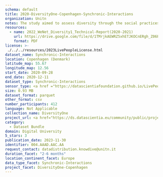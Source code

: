 ```yaml
---
schema: default
title: 2020-DiversityOne-Copenhagen-Synchronic-Interactions
organization: Unitn
notes: The study aimed to assess diversity through the social practices and daily behaviors of university students from eight different countries. The research was carried out in two phases. Initially, a large sample of students from Denmark, Italy, Mongolia, Paraguay, the United Kingdom, China, Mexico, and India, completed a survey on their social practices, as well as their socio-demographic, cultural, and psychological elements. In the second phase, a sub-sample of the respondents engaged in a four-week data collection by using an innovative smartphone application called iLog. This app collected data from thirty-four smartphone sensors around the clock, allowing for an in-depth investigation into the diversity and daily routines of university students across countries, both synchronically and diachronically.
resources:
  - name: 2022_WeNet_Diversity1_Technical-Report(2020-2021)
    url: https://drive.google.com/file/d/1TMrjkAEWRZ5xhETJKOCnERgh_Z06PO2E/view?usp=drive_link
    format: PDF
license: >-
 ./../../resources/2023LivePeopleLicense.html
dataset_name: Synchronic-Interactions
location: Copenhagen (Denmark)
latitude_map: 55.67
longitude_map: 12.56
start_date: 2020-09-28
end_date: 2020-12-11
dataset_type: Synchronic-Interactions
sensor_type: <a href ="https://datascientiafoundation.github.io/LivePeople/datasets/2020-DV1-Copenhagen-Questionnaire%20Diversity%20A/">Questionnaire A</a>, <a href ="https://datascientiafoundation.github.io/LivePeople/datasets/2020-DV1-Copenhagen-Questionnaire%20Diversity%20B/">Questionnaire B</a>, <a href ="https://datascientiafoundation.github.io/LivePeople/datasets/2020-DV1-Copenhagen-Questionnaire%20Diversity%20C/">Questionnaire C</a>
size: 0.93 MB
dataset_format: parquet
other_format: csv
number_participants: 412
language: Not Applicable
collection_name: DiversityOne
project_url: <a href="https://ds.datascientia.eu/community/public/projects/3720e313-356e-4b7c-830e-be5cc7dbb3b10">https://ds.datascientia.eu/community/public/projects/3720e313-356e-4b7c-830e-be5cc7dbb3b10</a>
category: 
  - Dataset Bundle
domain: Digital University
5_stars: 3
publication_date: 2023-11-30
identifier: 004.AAAD.AAC.AA
request_contact: datadistribution.knowdive@unitn.it
duration_facet: "2-6 months"
location_continent_facet: Europe
data_type_facet: Synchronic-Interactions
project_facet: DiversityOne-Copenhagen
---
```

